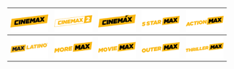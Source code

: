 | ![](https://raw.githubusercontent.com/RevGear/logo/master/Networks/Cinemax/Cinemax.png) | ![](https://raw.githubusercontent.com/RevGear/logo/master/Networks/Cinemax/Cinemax2.png) | ![](https://raw.githubusercontent.com/RevGear/logo/master/Networks/Cinemax/CinemaxSpanish.png) | ![](https://raw.githubusercontent.com/RevGear/logo/master/Networks/Cinemax/5StarMax.png) | ![](https://raw.githubusercontent.com/RevGear/logo/master/Networks/Cinemax/ActionMax.png) |
|:---:|:---:|:---:|:---:|:---:|
| ![](https://raw.githubusercontent.com/RevGear/logo/master/Networks/Cinemax/MaxLatino.png) | ![](https://raw.githubusercontent.com/RevGear/logo/master/Networks/Cinemax/MoreMax.png) | ![](https://raw.githubusercontent.com/RevGear/logo/master/Networks/Cinemax/MovieMax.png) | ![](https://raw.githubusercontent.com/RevGear/logo/master/Networks/Cinemax/OuterMax.png) | ![](https://raw.githubusercontent.com/RevGear/logo/master/Networks/Cinemax/ThrillerMax.png) |
